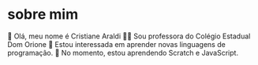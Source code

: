 <html>
  <h1>sobre mim</h1>
<html>
  
👋 Olá, meu nome é Cristiane Araldi
👩‍🏫 Sou professora do Colégio Estadual Dom Orione
📕 Estou interessada em aprender novas linguagens de programação.
📕 No momento, estou aprendendo Scratch e JavaScript.
